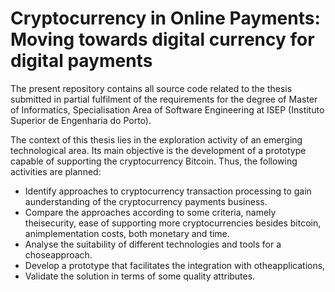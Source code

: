 # Cryptocurrency in Online Payments: Moving towards digital currency for digital payments 

The present repository contains all source code related to the thesis submitted in partial fulfilment of the requirements for the degree of Master of Informatics, Specialisation Area of Software Engineering at ISEP (Instituto Superior de Engenharia do Porto).

The context of this thesis lies in the exploration activity of an emerging technological area. Its main objective is the development of a prototype capable of supporting the cryptocurrency Bitcoin. Thus, the following activities are planned:

- Identify approaches to cryptocurrency transaction processing to gain aunderstanding of the cryptocurrency payments business.
- Compare the approaches according to some criteria, namely theisecurity, ease of supporting more cryptocurrencies besides bitcoin, animplementation costs, both monetary and time. 
- Analyse the suitability of different technologies and tools for a choseapproach.
- Develop a prototype that facilitates the integration with otheapplications, 
- Validate the solution in terms of some quality attributes.  
